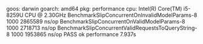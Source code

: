 goos: darwin
goarch: amd64
pkg: performance
cpu: Intel(R) Core(TM) i5-8259U CPU @ 2.30GHz
BenchmarkSlipConcurrentOnInvalidModelParams-8         	    1000	   2865589 ns/op
BenchmarkSlipConcurrentOnValidModelParams-8           	    1000	   2718713 ns/op
BenchmarkSlipConcurrentValidRequestsToQueryString-8   	    1000	   1953865 ns/op
PASS
ok  	performance	7.937s
